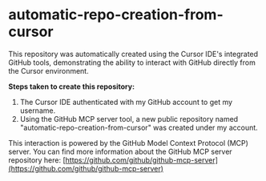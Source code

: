 # automatic-repo-creation-from-cursor

This repository was automatically created using the Cursor IDE's integrated GitHub tools, demonstrating the ability to interact with GitHub directly from the Cursor environment.

**Steps taken to create this repository:**

1.  The Cursor IDE authenticated with my GitHub account to get my username.
2.  Using the GitHub MCP server tool, a new public repository named "automatic-repo-creation-from-cursor" was created under my account.

This interaction is powered by the GitHub Model Context Protocol (MCP) server. You can find more information about the GitHub MCP server repository here: [https://github.com/github/github-mcp-server](https://github.com/github/github-mcp-server)